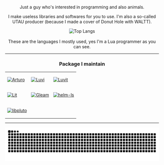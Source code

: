 <div align="center">

Just a guy who's interested in programming and also animals.

I make useless libraries and softwares for you to use. I'm also a so-called UTAU producer (because I made a cover of Donut Hole with WALTT).

<div style="display:inline-block;vertical-align:top;">
 <img alt="Top Langs" src="https://github-readme-stats.vercel.app/api/top-langs/?username=cattokomo&bg_color=24273a&text_color=cad3f5&icon_color=f5a97f&title_color=8aadf4">
</div>
<div style="display:inline-block;">
<br>
<div>These are the languages I mostly used, yes I'm a Lua programmer as you can see.</div>
</div>
<br>

---

### Package I maintain

<table>
 <tr>
  <td>
   
   [![Arturo](https://repology.org/badge/version-for-repo/termux/arturo.svg?header=Arturo)](https://repology.org/project/arturo/versions)
  </td>
  <td>
   
   [![Luvi](https://repology.org/badge/version-for-repo/termux/luvi.svg?header=Luvi)](https://repology.org/project/luvi/versions)
  </td>
  <td>

   [![Luvit](https://repology.org/badge/version-for-repo/termux/lua:luvit.svg?header=Luvit)](https://repology.org/project/lua:luvit/versions)
  </td>
 </tr>
 <tr>
  <td>

   [![Lit](https://repology.org/badge/version-for-repo/termux/lit-luvit.svg?header=Lit)](https://repology.org/project/lit-luvit/versions)
  </td>
  <td>

   [![Gleam](https://repology.org/badge/version-for-repo/termux/gleam.svg?header=Gleam)](https://repology.org/project/gleam/versions)
  </td>
  <td>

   [![helm-ls](https://repology.org/badge/version-for-repo/termux/helm-ls.svg?header=helm-ls)](https://repology.org/project/helm-ls/versions)
  </td>
 </tr>
 <tr>

   <td>

   [![libpluto](https://repology.org/badge/version-for-repo/termux/libpluto.svg?header=libpluto)](https://repology.org/project/plutolang/versions)
  </td>
 </tr>
</table>

---

<div align="center">
<picture>
  <source media="(prefers-color-scheme: dark)" srcset="https://github.com/komothecat/komothecat/raw/output/github-contribution-grid-snake-dark.svg" />
  <source media="(prefers-color-scheme: light)" srcset="https://github.com/komothecat/komothecat/raw/output/github-contribution-grid-snake.svg" />
  <img alt="github-snake" src="https://github.com/komothecat/komothecat/raw/output/github-contribution-grid-snake.svg" />
</picture>
</div>
